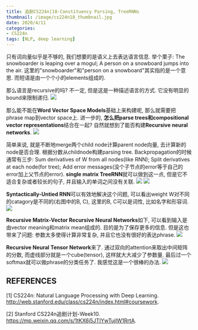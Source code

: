 ```yaml
---
title: 追剧CS224n|18-Constituency Parsing, TreeRNNs
thumbnail: /image/cs224n18_thumbnail.jpg
date: 2020/4/11
categories: 
- CS224n
tags: [NLP, deep learning]
---
```


只有词向量似乎是不够的, 我们想要的是语义上去表达语言信息. 举个栗子: The snowboarder is leaping over a mogul; A person on a snowboard jumps into the air. 这里的"snowboarder"和"person on a snowboard"其实指的是一个意思. 而短语是由一个个小的elements组成的. 
<!-- more -->

那么语言是recursive的吗? 不一定, 但是这是一种描述语言的方式. 它没有明显的bound来限制递归.
![](/image/cs224n18_1.png)

那么能不能在**Word Vector Space Models**基础上来构建呢, 那么就需要把phrase map到vector space上. 进一步的, **怎么把parse trees和compositional vector representations**结合在一起? 自然就想到了能否构建**Recursive neural networks**.
![](/image/cs224n18_2.png)

简单来说, 就是不断地merge两个child node计算parent node向量, 去计算新的node是否合理. 根据分数从childnode构建parsing tree. Backpropagation的时候通常有三步: Sum derivatives of W from all nodes(like RNN); Split derivatives at each node(for tree); Add error messages(没个子节点的error等于自己的error加上父节点的error). **single matrix TreeRNN**就可以做到这一点, 但是它不适合复杂或者较长的句子, 并且输入的单词之间没有关联.
![](/image/cs224n18_3.png)
![](/image/cs224n18_4.png)

**Syntactically-Untied RNN**可以有效地解决这个问题, 可以看出weight W对不同的catagory是不同的(右图中的B, C), 这里的B, C可以是词性, 比如名字和形容词. 
![](/image/cs224n18_5.png)

**Recursive Matrix-Vector Recursive Neural Networks**如下, 可以看到输入是由vector meaning和matrix mean组成的. 目的是为了保存更多的信息. 但是这也带来了问题: 参数太多使得计算非常复杂, 并且它也没有很好的表达phrase.
![](/image/cs224n18_6.png)

**Recursive Neural Tensor Network**来了. 通过双向的attention来取出中间矩阵的分数, 而虚线部分就是一个cube(tensor), 这样就大大减少了参数量. 最后过一个softmax就可以做phrase的分类任务了. 我感觉这是一个很棒的办法.
![](/image/cs224n18_7.png)

## REFERENCES
[1] CS224n: Natural Language Processing with Deep Learning. http://web.stanford.edu/class/cs224n/index.html#coursework.

[2] Stanford CS224n追剧计划-Week10. https://mp.weixin.qq.com/s/1tKX6j5JTIYwTujIW1RrtA.